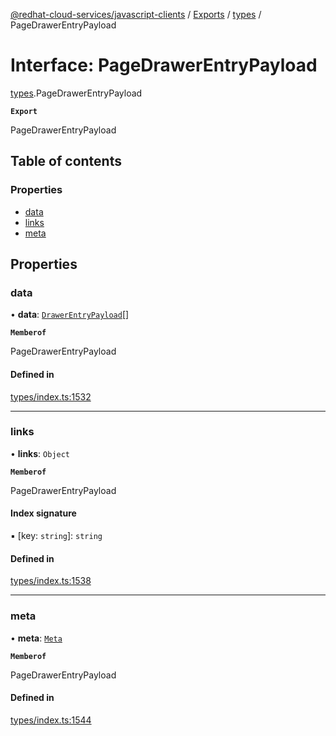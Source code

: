 [@redhat-cloud-services/javascript-clients](../README.md) / [Exports](../modules.md) / [types](../modules/types.md) / PageDrawerEntryPayload

# Interface: PageDrawerEntryPayload

[types](../modules/types.md).PageDrawerEntryPayload

**`Export`**

PageDrawerEntryPayload

## Table of contents

### Properties

- [data](types.PageDrawerEntryPayload.md#data)
- [links](types.PageDrawerEntryPayload.md#links)
- [meta](types.PageDrawerEntryPayload.md#meta)

## Properties

### data

• **data**: [`DrawerEntryPayload`](types.DrawerEntryPayload.md)[]

**`Memberof`**

PageDrawerEntryPayload

#### Defined in

[types/index.ts:1532](https://github.com/RedHatInsights/javascript-clients/blob/main/packages/notifications/types/index.ts#L1532)

___

### links

• **links**: `Object`

**`Memberof`**

PageDrawerEntryPayload

#### Index signature

▪ [key: `string`]: `string`

#### Defined in

[types/index.ts:1538](https://github.com/RedHatInsights/javascript-clients/blob/main/packages/notifications/types/index.ts#L1538)

___

### meta

• **meta**: [`Meta`](types.Meta.md)

**`Memberof`**

PageDrawerEntryPayload

#### Defined in

[types/index.ts:1544](https://github.com/RedHatInsights/javascript-clients/blob/main/packages/notifications/types/index.ts#L1544)
